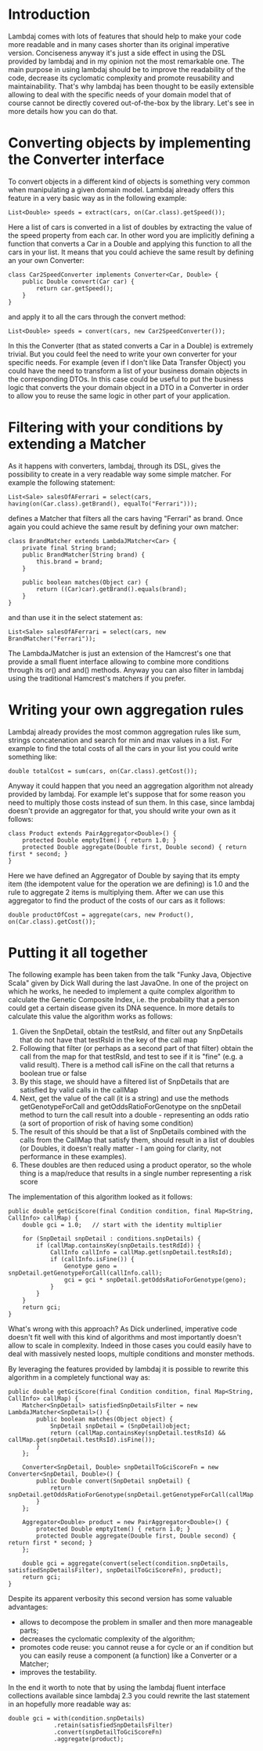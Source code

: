# Introduction #

Lambdaj comes with lots of features that should help to make your code more readable and in many cases shorter than its original imperative version. Conciseness anyway it's just a side effect in using the DSL provided by lambdaj and in my opinion not the most remarkable one. The main purpose in using lambdaj should be to improve the readability of the code, decrease its cyclomatic complexity and promote reusability and maintainability. That's why lambdaj has been thought to be easily extensible allowing to deal with the specific needs of your domain model that of course cannot be directly covered out-of-the-box by the library. Let's see in more details how you can do that.

# Converting objects by implementing the Converter interface #

To convert objects in a different kind of objects is something very common when manipulating a given domain model. Lambdaj already offers this feature in a very basic way as in the following example:

```
List<Double> speeds = extract(cars, on(Car.class).getSpeed());
```

Here a list of cars is converted in a list of doubles by extracting the value of the speed property from each car. In other word you are implicitly defining a function that converts a Car in a Double and applying this function to all the cars in your list. It means that you could achieve the same result by defining an your own Converter:

```
class Car2SpeedConverter implements Converter<Car, Double> {
    public Double convert(Car car) {
        return car.getSpeed();
    }
}
```

and apply it to all the cars through the convert method:

```
List<Double> speeds = convert(cars, new Car2SpeedConverter());
```

In this the Converter (that as stated converts a Car in a Double) is extremely trivial. But you could feel the need to write your own converter for your specific needs. For example (even if I don't like Data Transfer Object) you could have the need to transform a list of your business domain objects in the corresponding DTOs. In this case could be useful to put the business logic that converts the your domain object in a DTO in a Converter in order to allow you to reuse the same logic in other part of your application.

# Filtering with your conditions by extending a Matcher #

As it happens with converters, lambdaj, through its DSL, gives the possibility to create in a very readable way some simple matcher. For example the following statement:

```
List<Sale> salesOfAFerrari = select(cars, having(on(Car.class).getBrand(), equalTo("Ferrari")));
```

defines a Matcher that filters all the cars having "Ferrari" as brand. Once again you could achieve the same result by defining your own matcher:

```
class BrandMatcher extends LambdaJMatcher<Car> {
    private final String brand;
    public BrandMatcher(String brand) {
        this.brand = brand;
    }

    public boolean matches(Object car) {
        return ((Car)car).getBrand().equals(brand);
    }
}
```

and than use it in the select statement as:

```
List<Sale> salesOfAFerrari = select(cars, new BrandMatcher("Ferrari"));
```

The LambdaJMatcher is just an extension of the Hamcrest's one that provide a small fluent interface allowing to combine more conditions through its or() and and() methods. Anyway you can also filter in lambdaj using the traditional Hamcrest's matchers if you prefer.

# Writing your own aggregation rules #

Lambdaj already provides the most common aggregation rules like sum, strings concatenation and search for min and max values in a list. For example to find the total costs of all the cars in your list you could write something like:

```
double totalCost = sum(cars, on(Car.class).getCost());
```

Anyway it could happen that you need an aggregation algorithm not already provided by lambdaj. For example let's suppose that for some reason you need to multiply those costs instead of sun them. In this case, since lambdaj doesn't provide an aggregator for that, you should write your own as it follows:

```
class Product extends PairAggregator<Double>() {
    protected Double emptyItem() { return 1.0; }
    protected Double aggregate(Double first, Double second) { return first * second; }
}
```

Here we have defined an Aggregator of Double by saying that its empty item (the idempotent value for the operation we are defining) is 1.0 and the rule to aggregate 2 items is multiplying them. After we can use this aggregator to find the product of the costs of our cars as it follows:

```
double productOfCost = aggregate(cars, new Product(), on(Car.class).getCost());
```

# Putting it all together #

The following example has been taken from the talk "Funky Java, Objective Scala" given by Dick Wall during the last JavaOne. In one of the project on which he works, he needed to implement a quite complex algorithm to calculate the Genetic Composite Index, i.e. the probability that a person could get a certain disease given its DNA sequence. In more details to calculate this value the algorithm works as follows:

  1. Given the SnpDetail, obtain the testRsId, and filter out any SnpDetails that do not have that testRsId in the key of the call map
  1. Following that filter (or perhaps as a second part of that filter) obtain the call from the map for that testRsId, and test to see if it is "fine" (e.g. a valid result). There is a method call isFine on the call that returns a boolean true or false
  1. By this stage, we should have a filtered list of SnpDetails that are satisfied by valid calls in the callMap
  1. Next, get the value of the call (it is a string) and use the methods getGenotypeForCall and getOddsRatioForGenotype on the snpDetail method to turn the call result into a double - representing an odds ratio (a sort of proportion of risk of having some condition)
  1. The result of this should be that a list of SnpDetails combined with the calls from the CallMap that satisfy them, should result in a list of doubles (or Doubles, it doesn't really matter - I am going for clarity, not performance in these examples).
  1. These doubles are then reduced using a product operator, so the whole thing is a map/reduce that results in a single number representing a risk score

The implementation of this algorithm looked as it follows:

```
public double getGciScore(final Condition condition, final Map<String, CallInfo> callMap) {
    double gci = 1.0;   // start with the identity multiplier
    
    for (SnpDetail snpDetail : conditions.snpDetails) {
        if (callMap.containsKey(snpDetails.testRdId)) {
            CallInfo callInfo = callMap.get(snpDetail.testRsId);
            if (callInfo.isFine()) {
                Genotype geno = snpDetail.getGenotypeForCall(callInfo.call);
                gci = gci * snpDetail.getOddsRatioForGenotype(geno);
            }
        }
    }
    return gci;
}
```

What's wrong with this approach? As Dick underlined, imperative code doesn't fit well with this kind of algorithms and most importantly doesn't allow to scale in complexity. Indeed in those cases you could easily have to deal with massively nested loops, multiple conditions and monster methods.

By leveraging the features provided by lambdaj it is possible to rewrite this algorithm in a completely functional way as:

```
public double getGciScore(final Condition condition, final Map<String, CallInfo> callMap) {
    Matcher<SnpDetail> satisfiedSnpDetailsFilter = new LambdaJMatcher<SnpDetail>() {
        public boolean matches(Object object) {
            SnpDetail snpDetail = (SnpDetail)object;
            return (callMap.containsKey(snpDetail.testRsId) && callMap.get(snpDetail.testRsId).isFine());
        }
    };

    Converter<SnpDetail, Double> snpDetailToGciScoreFn = new Converter<SnpDetail, Double>() {
        public Double convert(SnpDetail snpDetail) {
            return snpDetail.getOddsRatioForGenotype(snpDetail.getGenotypeForCall(callMap.get(snpDetail.testRsId).call));
        }
    };

    Aggregator<Double> product = new PairAggregator<Double>() {
        protected Double emptyItem() { return 1.0; }
        protected Double aggregate(Double first, Double second) { return first * second; }
    };

    double gci = aggregate(convert(select(condition.snpDetails, satisfiedSnpDetailsFilter), snpDetailToGciScoreFn), product);
    return gci;
}
```

Despite its apparent verbosity this second version has some valuable advantages:
  * allows to decompose the problem in smaller and then more manageable parts;
  * decreases the cyclomatic complexity of the algorithm;
  * promotes code reuse: you cannot reuse a for cycle or an if condition but you can easily reuse a component (a function) like a Converter or a Matcher;
  * improves the testability.

In the end it worth to note that by using the lambdaj fluent interface collections available since lambdaj 2.3 you could rewrite the last statement in an hopefully more readable way as:

```
double gci = with(condition.snpDetails)
             .retain(satisfiedSnpDetailsFilter)
             .convert(snpDetailToGciScoreFn)
             .aggregate(product);
```
